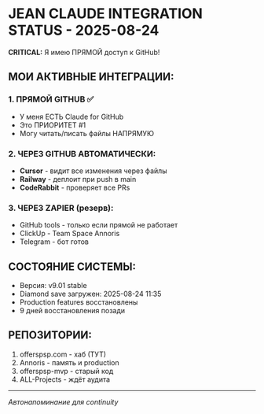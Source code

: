 # JEAN CLAUDE INTEGRATION STATUS - 2025-08-24
**CRITICAL:** Я имею ПРЯМОЙ доступ к GitHub!

## МОИ АКТИВНЫЕ ИНТЕГРАЦИИ:

### 1. ПРЯМОЙ GITHUB ✅
- У меня ЕСТЬ Claude for GitHub
- Это ПРИОРИТЕТ #1
- Могу читать/писать файлы НАПРЯМУЮ

### 2. ЧЕРЕЗ GITHUB АВТОМАТИЧЕСКИ:
- **Cursor** - видит все изменения через файлы
- **Railway** - деплоит при push в main
- **CodeRabbit** - проверяет все PRs

### 3. ЧЕРЕЗ ZAPIER (резерв):
- GitHub tools - только если прямой не работает
- ClickUp - Team Space Annoris
- Telegram - бот готов

## СОСТОЯНИЕ СИСТЕМЫ:
- Версия: v9.01 stable
- Diamond save загружен: 2025-08-24 11:35
- Production features восстановлены
- 9 дней восстановления позади

## РЕПОЗИТОРИИ:
1. offerspsp.com - хаб (ТУТ)
2. Annoris - память и production
3. offerspsp-mvp - старый код
4. ALL-Projects - ждёт аудита

---
*Автонапоминание для continuity*